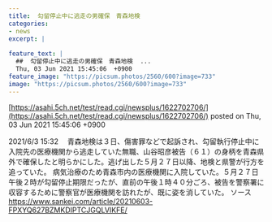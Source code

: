 ```yaml
---
title:  勾留停止中に逃走の男確保　青森地検  
categories:
- news
excerpt: |
  
feature_text: |
  ##  勾留停止中に逃走の男確保　青森地検  ...
  Thu, 03 Jun 2021 15:45:06  +0900
feature_image: "https://picsum.photos/2560/600?image=733"
image: "https://picsum.photos/2560/600?image=733"
---
```


[https://asahi.5ch.net/test/read.cgi/newsplus/1622702706/](https://asahi.5ch.net/test/read.cgi/newsplus/1622702706/)
posted on Thu, 03 Jun 2021 15:45:06  +0900

<!--more-->

2021/6/3 15:32 　青森地検は３日、傷害罪などで起訴され、勾留執行停止中に入院先の医療機関から逃走していた無職、山谷昭彦被告（６１）の身柄を青森県外で確保したと明らかにした。逃げ出した５月２７日以降、地検と県警が行方を追っていた。 病気治療のため青森市内の医療機関に入院していた。５月２７日午後２時が勾留停止期限だったが、直前の午後１時４０分ごろ、被告を警察署に収容するために警察官が医療機関を訪れたが、既に姿を消していた。 ソース　https://www.sankei.com/article/20210603-FPXYQ627BZMKDIPTCJGQLVIKFE/
